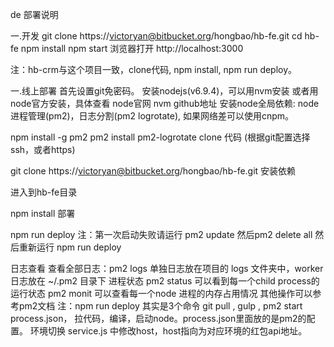
de 部署说明

一.开发
      git clone https://victoryan@bitbucket.org/hongbao/hb-fe.git
      cd hb-fe
      npm install
      npm start
      浏览器打开 http://localhost:3000 

注：hb-crm与这个项目一致，clone代码, npm  install, npm run deploy。





一.线上部署
首先设置git免密码。
安装nodejs(v6.9.4)，可以用nvm安装 或者用node官方安装，具体查看
node官网
nvm github地址
安装node全局依赖:  node进程管理(pm2)，日志分割(pm2 logrotate), 如果网络差可以使用cnpm。

npm install -g pm2
pm2 install pm2-logrotate
clone 代码 (根据git配置选择ssh，或者https)

git clone https://victoryan@bitbucket.org/hongbao/hb-fe.git
安装依赖

进入到hb-fe目录

npm install
部署

npm run deploy
注：第一次启动失败请运行 pm2 update  然后pm2 delete all  然后重新运行 npm run deploy

日志查看
查看全部日志：pm2 logs 
单独日志放在项目的 logs 文件夹中，worker日志放在 ~/.pm2 目录下
进程状态
pm2 status  可以看到每一个child process的运行状态
pm2 monit   可以查看每一个node 进程的内存占用情况
其他操作可以参考pm2文档
注：npm run deploy 其实是3个命令 git pull , gulp , pm2 start  process.json， 拉代码，编译，启动node。process.json里面放的是pm2的配置。
环境切换
service.js 中修改host，host指向为对应环境的红包api地址。

